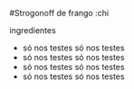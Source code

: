 #Strogonoff de frango :chi

ingredientes 
 - só nos testes
só nos testes
 - só nos testes
só nos testes
 - só nos testes
só nos testes
 - só nos testes
só nos testes

